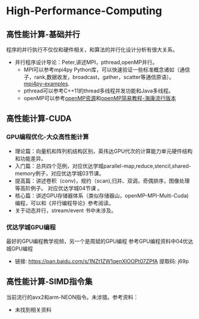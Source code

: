 # High-Performance-Computing
## 高性能计算-基础并行  
程序的并行执行不仅仅和硬件相关，和算法的并行化设计分析有很大关系。  
* 并行程序设计导论：Peter,讲述MPI，pthread,openMP并行。
  * MPI可以参考mpi4py Python库，可以快速验证一些标准概念诸如（通信子，rank,数据收发，broadcast，gather，scatter等通信原语）。
  [mpi4py-examples](https://github.com/jbornschein/mpi4py-examples).  
  * pthread可以参考C++11的thread多线程并发功能和Java多线程。  
  * openMP可以参考[openMP资源](https://www.openmp.org/resources/)和[openMP简易教程-海康流行版本](http://read.pudn.com/downloads632/ebook/2565497/OpenMP%E7%AE%80%E6%98%93%E6%95%99%E7%A8%8B.pdf)
  
  
## 高性能计算-CUDA
### GPU编程优化-大众高性能计算
 * 理论篇：向量机和阵列机结构区别，英伟达GPU代次的计算能力单元硬件结构和功能差异。  
 * 入门篇：总共四个范例，对应优达学城parallel-map,reduce,stencil,shared-memory例子，对应优达学城03节课。   
 * 提高篇：讲述卷积（conv)，规约（scan),归并、双调，奇偶排序，图像处理等高阶例子。 对应优达学城04节课 。     
 * 核心篇：讲述GPU存储器体系（类似存储器山，openMP-MPI-Multi-Cuda)编程，可以和《并行编程导论》参考阅读。  
 * 关于动态并行，stream/event 书中未涉及。  
 
### 优达学城GPU编程  
  最好的GPU编程教学视频，另一个是周斌的GPU编程
  参考GPU编程资料中04优达城GPU编程
 * 链接: https://pan.baidu.com/s/1NZt1ZW1qenXlOOPt07ZPfA 提取码: j69p  
 
 
## 高性能计算-SIMD指令集  
当前流行的avx2和arm-NEON指令。未涉猎。参考资料：
  * 未找到相关资料
